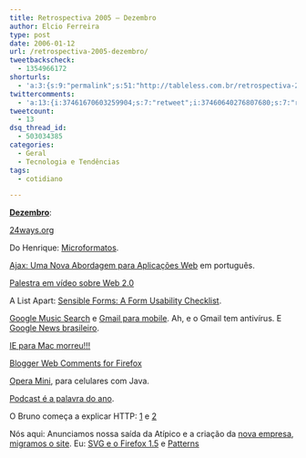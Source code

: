 ```yaml
---
title: Retrospectiva 2005 – Dezembro
author: Elcio Ferreira
type: post
date: 2006-01-12
url: /retrospectiva-2005-dezembro/
tweetbackscheck:
  - 1354966172
shorturls:
  - 'a:3:{s:9:"permalink";s:51:"http://tableless.com.br/retrospectiva-2005-dezembro";s:7:"tinyurl";s:26:"http://tinyurl.com/43xoxom";s:4:"isgd";s:19:"http://is.gd/8aIH61";}'
twittercomments:
  - 'a:13:{i:37461670603259904;s:7:"retweet";i:37460640276807680;s:7:"retweet";i:37459276050083840;s:7:"retweet";i:37457929930018816;s:7:"retweet";i:37456899347587073;s:7:"retweet";i:37455256023465984;s:7:"retweet";i:37454580514037761;s:7:"retweet";i:37454329438806016;s:7:"retweet";i:37438331709030400;s:7:"retweet";i:37417016084144128;s:7:"retweet";i:37409384640286720;s:7:"retweet";i:37408171584655360;s:7:"retweet";i:37404133166284800;s:7:"retweet";}'
tweetcount:
  - 13
dsq_thread_id:
  - 503034385
categories:
  - Geral
  - Tecnologia e Tendências
tags:
  - cotidiano

---
```

**[Dezembro][1]**:

[24ways.org][2]

Do Henrique: [Microformatos][3].

[Ajax: Uma Nova Abordagem para Aplicações Web][4] em português.

[Palestra em vídeo sobre Web 2.0][5]

A List Apart: [Sensible Forms: A Form Usability Checklist][6].

[Google Music Search][7] e [Gmail para mobile][8]. Ah, e o Gmail tem antivírus. E [Google News brasileiro][9].

[IE para Mac morreu!!!][10]

[Blogger Web Comments for Firefox][11]

[Opera Mini][12], para celulares com Java.

[Podcast é a palavra do ano][13].

O Bruno começa a explicar HTTP: [1][14] e [2][15] 

Nós aqui: Anunciamos nossa saída da Atípico e a criação da [nova empresa][16], [migramos o site][17]. Eu: [SVG e o Firefox 1.5][18] e [Patterns][19]

 [1]: http://tableless.com.br/2005/12/
 [2]: http://24ways.org/
 [3]: http://www.revolucao.etc.br/archives/microformats/
 [4]: http://blog.elcio.com.br/ajax-uma-nova-abordagem-para-aplicacoes-web/
 [5]: http://usina.com/bem-te-vi/player.php?url=palestra_web20.flv&p=1
 [6]: http://www.alistapart.com/articles/sensibleforms
 [7]: http://www.google.com/musicsearch
 [8]: http://www.google.com/glm/gmail
 [9]: http://news.google.com.br/nwshp?ned=pt-BR_br
 [10]: http://tableless.com.br/ie-para-mac-deixado-de-lado-ainda-bem
 [11]: http://www.google.com/tools/firefox/webcomments/index.html
 [12]: http://www.mobilelife.com.br/2005/12/21/opera-mini-browser-para-telefones-java
 [13]: http://biz.yahoo.com/prnews/051205/nym208.html?.v=26
 [14]: http://brunotorres.net/2005/12/12/o-basico-da-web-introducao-ao-http
 [15]: http://brunotorres.net/2005/12/12/o-basico-da-web-http-codigos-de-resposta-mais-comuns-e-seus-significados
 [16]: http://tableless.com.br/crescendo_vote
 [17]: http://tableless.com.br/mudancas-repentinas
 [18]: http://tableless.com.br/artigos/svg/
 [19]: http://blog.elcio.com.br/webpatterns/